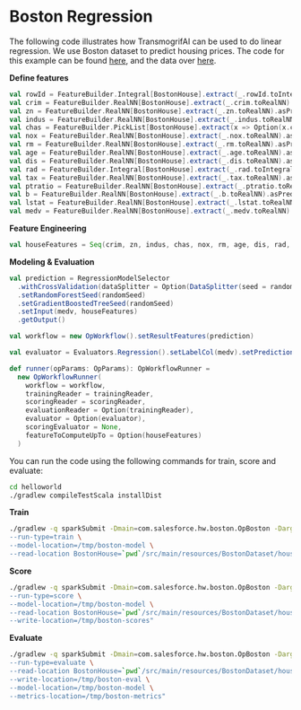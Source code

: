 # Boston Regression

The following code illustrates how TransmogrifAI can be used to do linear regression. We use Boston dataset to predict housing prices.
The code for this example can be found [here](https://github.com/salesforce/TransmogrifAI/tree/master/helloworld/src/main/scala/com/salesforce/hw/boston), and the data over [here](https://github.com/salesforce/op/tree/master/helloworld/src/main/resources/BostonDataset).

**Define features**
```scala
val rowId = FeatureBuilder.Integral[BostonHouse].extract(_.rowId.toIntegral).asPredictor
val crim = FeatureBuilder.RealNN[BostonHouse].extract(_.crim.toRealNN).asPredictor
val zn = FeatureBuilder.RealNN[BostonHouse].extract(_.zn.toRealNN).asPredictor
val indus = FeatureBuilder.RealNN[BostonHouse].extract(_.indus.toRealNN).asPredictor
val chas = FeatureBuilder.PickList[BostonHouse].extract(x => Option(x.chas).toPickList).asPredictor
val nox = FeatureBuilder.RealNN[BostonHouse].extract(_.nox.toRealNN).asPredictor
val rm = FeatureBuilder.RealNN[BostonHouse].extract(_.rm.toRealNN).asPredictor
val age = FeatureBuilder.RealNN[BostonHouse].extract(_.age.toRealNN).asPredictor
val dis = FeatureBuilder.RealNN[BostonHouse].extract(_.dis.toRealNN).asPredictor
val rad = FeatureBuilder.Integral[BostonHouse].extract(_.rad.toIntegral).asPredictor
val tax = FeatureBuilder.RealNN[BostonHouse].extract(_.tax.toRealNN).asPredictor
val ptratio = FeatureBuilder.RealNN[BostonHouse].extract(_.ptratio.toRealNN).asPredictor
val b = FeatureBuilder.RealNN[BostonHouse].extract(_.b.toRealNN).asPredictor
val lstat = FeatureBuilder.RealNN[BostonHouse].extract(_.lstat.toRealNN).asPredictor
val medv = FeatureBuilder.RealNN[BostonHouse].extract(_.medv.toRealNN).asResponse

```
**Feature Engineering**

```scala
val houseFeatures = Seq(crim, zn, indus, chas, nox, rm, age, dis, rad, tax, ptratio, b, lstat).transmogrify()
```
**Modeling & Evaluation**
```scala
val prediction = RegressionModelSelector
  .withCrossValidation(dataSplitter = Option(DataSplitter(seed = randomSeed)), seed = randomSeed)
  .setRandomForestSeed(randomSeed)
  .setGradientBoostedTreeSeed(randomSeed)
  .setInput(medv, houseFeatures)
  .getOutput()

val workflow = new OpWorkflow().setResultFeatures(prediction)

val evaluator = Evaluators.Regression().setLabelCol(medv).setPredictionCol(prediction)

def runner(opParams: OpParams): OpWorkflowRunner =
  new OpWorkflowRunner(
    workflow = workflow,
    trainingReader = trainingReader,
    scoringReader = scoringReader,
    evaluationReader = Option(trainingReader),
    evaluator = Option(evaluator),
    scoringEvaluator = None,
    featureToComputeUpTo = Option(houseFeatures)
  )
```
You can run the code using the following commands for train, score and evaluate:
```bash
cd helloworld
./gradlew compileTestScala installDist
```
**Train**
```bash
./gradlew -q sparkSubmit -Dmain=com.salesforce.hw.boston.OpBoston -Dargs="\
--run-type=train \
--model-location=/tmp/boston-model \
--read-location BostonHouse=`pwd`/src/main/resources/BostonDataset/housing.data"
```
**Score**
```bash
./gradlew -q sparkSubmit -Dmain=com.salesforce.hw.boston.OpBoston -Dargs="\
--run-type=score \
--model-location=/tmp/boston-model \
--read-location BostonHouse=`pwd`/src/main/resources/BostonDataset/housing.data \
--write-location=/tmp/boston-scores"
```
**Evaluate**
```bash
./gradlew -q sparkSubmit -Dmain=com.salesforce.hw.boston.OpBoston -Dargs="\
--run-type=evaluate \
--read-location BostonHouse=`pwd`/src/main/resources/BostonDataset/housing.data \
--write-location=/tmp/boston-eval \
--model-location=/tmp/boston-model \
--metrics-location=/tmp/boston-metrics"
```
